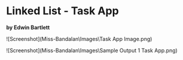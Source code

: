 # Linked List - Task App  
**by Edwin Bartlett**  

![Screenshot](Miss-Bandalan\Images\Task App Image.png)  

![Screenshot](Miss-Bandalan\Images\Sample Output 1 Task App.png)